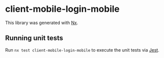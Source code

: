 # client-mobile-login-mobile

This library was generated with [Nx](https://nx.dev).

## Running unit tests

Run `nx test client-mobile-login-mobile` to execute the unit tests via [Jest](https://jestjs.io).
